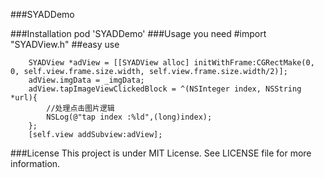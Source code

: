 ###SYADDemo

###Installation
pod 'SYADDemo'
###Usage
you need #import "SYADView.h"
##easy use


        SYADView *adView = [[SYADView alloc] initWithFrame:CGRectMake(0, 0, self.view.frame.size.width, self.view.frame.size.width/2)];
        adView.imgData = _imgData;
        adView.tapImageViewClickedBlock = ^(NSInteger index, NSString *url){
            //处理点击图片逻辑
            NSLog(@"tap index :%ld",(long)index);
        };
        [self.view addSubview:adView];

###License
This project is under MIT License. See LICENSE file for more information.
